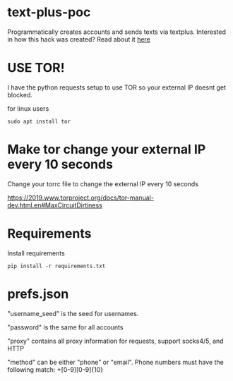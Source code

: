 # text-plus-poc
Programmatically creates accounts and sends texts via textplus.
Interested in how this hack was created? Read about it [here](https://ligma.vip/posts/textplus/)


# USE TOR!
I have the python requests setup to use TOR so your external IP doesnt get blocked.


for linux users 
```
sudo apt install tor
```

# Make tor change your external IP every 10 seconds
Change your torrc file to change the external IP every 10 seconds

https://2019.www.torproject.org/docs/tor-manual-dev.html.en#MaxCircuitDirtiness


# Requirements

Install requirements
```
pip install -r requirements.txt
```

# prefs.json
"username_seed" is the seed for usernames.

"password" is the same for all accounts

"proxy" contains all proxy information for requests, support socks4/5, and HTTP

"method" can be either "phone" or "email". Phone numbers must have the following match: \+[0-9][0-9]{10}

